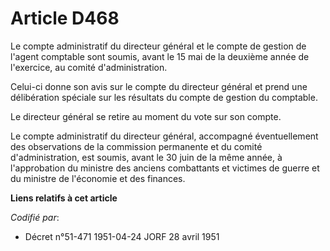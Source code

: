 # Article D468

Le compte administratif du directeur général et le compte de gestion de l'agent comptable sont soumis, avant le 15 mai de la
deuxième année de l'exercice, au comité d'administration.

Celui-ci donne son avis sur le compte du directeur général et prend une délibération spéciale sur les résultats du compte de
gestion du comptable.

Le directeur général se retire au moment du vote sur son compte.

Le compte administratif du directeur général, accompagné éventuellement des observations de la commission permanente et du
comité d'administration, est soumis, avant le 30 juin de la même année, à l'approbation du ministre des anciens combattants
et victimes de guerre et du ministre de l'économie et des finances.

**Liens relatifs à cet article**

_Codifié par_:

  - Décret n°51-471 1951-04-24 JORF 28 avril 1951
